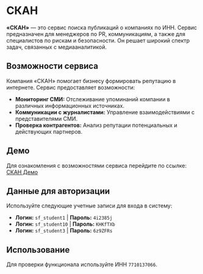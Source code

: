 # СКАН

**«СКАН»** — это сервис поиска публикаций о компаниях по ИНН. Сервис предназначен для менеджеров по PR, коммуникациям, а также для специалистов по рискам и безопасности. Он решает широкий спектр задач, связанных с медиааналитикой.

## Возможности сервиса

Компания «СКАН» помогает бизнесу формировать репутацию в интернете. Сервис предоставляет возможности:

- **Мониторинг СМИ:** Отслеживание упоминаний компании в различных информационных источниках.
- **Коммуникации с журналистами:** Управление взаимодействиями с представителями СМИ.
- **Проверка контрагентов:** Анализ репутации потенциальных и действующих партнеров.

## Демо

Для ознакомления с возможностями сервиса перейдите по ссылке:
[СКАН Демо](https://tverdokhlebalex.github.io/scan-final-pj/)

## Данные для авторизации

Используйте следующие учетные записи для входа в систему:

- **Логин:** `sf_student1` | **Пароль:** `4i2385j`
- **Логин:** `sf_student10` | **Пароль:** `KHKfTXb`
- **Логин:** `sf_student3` | **Пароль:** `6z9ZFRs`

## Использование

Для проверки функционала используйте ИНН `7710137066`.
